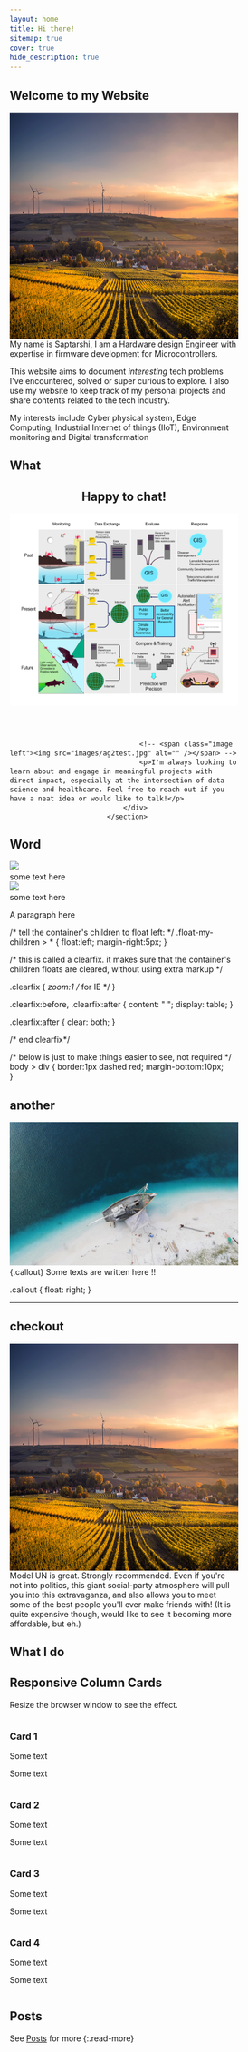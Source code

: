 ```yaml
---
layout: home
title: Hi there!
sitemap: true
cover: true
hide_description: true
---
```


## Welcome to my Website
<img src="assets/img/blog/Agrimechatronics/farm_unsplash.jpg" alt="Name tags of attended MUN conferences" align="right" width="570" height ="400" />

My name is Saptarshi, I am a Hardware design Engineer with expertise in firmware development for Microcontrollers. 

This website aims to document *interesting* tech problems I've
encountered, solved or super curious to explore. I also use my website to keep track of my personal projects and share contents related to the tech industry. 

My interests include Cyber physical system, Edge Computing, Industrial Internet of things (IIoT), Environment monitoring and Digital transformation

## What

<section id="two">
								<div class="inner">
									<!-- <span class="image">
										<img src="images/ag2test.jpg" alt="" />
									</span> -->
									<header class="major">
										<h2>Happy to chat!</h2>
										<span class="image right"> <img src="/assets/img/gallery/data_acquisition.png" alt="" /></span>
									</header>

									<!-- <span class="image left"><img src="images/ag2test.jpg" alt="" /></span> -->
									<p>I'm always looking to learn about and engage in meaningful projects with direct impact, especially at the intersection of data science and healthcare. Feel free to reach out if you have a neat idea or would like to talk!</p>
								</div>
							</section>
## Word 
<div class="clearfix float-my-children">
   <img src="//upload.wikimedia.org/wikipedia/commons/thumb/6/6e/Balzac.jpg/220px-Balzac.jpg" width=100>
   <div>some text here</div>
</div>

<div class="clearfix float-my-children">
   <img src="//upload.wikimedia.org/wikipedia/commons/f/fa/Honor%C3%A9_de_Balzac_(Stories_By_Foreign_Authors).png" width=100>
   <div>some text here</div>
</div>
    
<p>A paragraph here</p>    

/* tell the container's children to float left: */
.float-my-children > * {
    float:left;
    margin-right:5px;
}

/* this is called a clearfix. it makes sure that the container's children floats are cleared, without using extra markup */

.clearfix {
    *zoom:1 /* for IE */
}

.clearfix:before,
.clearfix:after {
    content: " ";
    display: table;
}

.clearfix:after {
    clear: both;
}

/* end clearfix*/

/* below is just to make things easier to see, not required */
body > div {
    border:1px dashed red;
    margin-bottom:10px;    
}

## another

![Flowers](assets/img/blog/caleb-george-old.jpg){.callout}
Some texts are written here !!

.callout {
    float: right;
}

---
## checkout

<img src="assets/img/blog/Agrimechatronics/farm_unsplash.jpg" alt="Name tags of attended MUN conferences" align="right" width="570" height ="400" />

Model UN is great. Strongly recommended. Even if you're not into politics, this giant social-party atmosphere will pull you into this extravaganza, and also allows you to meet some of the best people you'll ever make friends with! (It is quite expensive though, would like to see it becoming more affordable, but eh.)

## What I do  

<!DOCTYPE html>
<html>
<head>
<meta name="viewport" content="width=device-width, initial-scale=1">
<style>
* {
  box-sizing: border-box;
}

body {
  font-family: Arial, Helvetica, sans-serif;
}

/* Float four columns side by side */
.column {
  float: left;
  width: 25%;
  padding: 0 10px;
}

/* Remove extra left and right margins, due to padding */
.row {margin: 0 -5px;}

/* Clear floats after the columns */
.row:after {
  content: "";
  display: table;
  clear: both;
}

/* Responsive columns */
@media screen and (max-width: 600px) {
  .column {
    width: 100%;
    display: block;
    margin-bottom: 20px;
  }
}

/* Style the counter cards */
.card {
  box-shadow: 0 4px 8px 0 rgba(0, 0, 0, 0.2);
  padding: 16px;
  text-align: center;
  background-color: #f1f1f1;
}
</style>
</head>
<body>

<h2>Responsive Column Cards</h2>
<p>Resize the browser window to see the effect.</p>

<div class="row">
  <div class="column">
    <div class="card">
      <h3>Card 1</h3>
      <p>Some text</p>
      <p>Some text</p>
    </div>
  </div>

  <div class="column">
    <div class="card">
      <h3>Card 2</h3>
      <p>Some text</p>
      <p>Some text</p>
    </div>
  </div>
  
  <div class="column">
    <div class="card">
      <h3>Card 3</h3>
      <p>Some text</p>
      <p>Some text</p>
    </div>
  </div>
  
  <div class="column">
    <div class="card">
      <h3>Card 4</h3>
      <p>Some text</p>
      <p>Some text</p>
    </div>
  </div>
</div>

</body>
</html>



## Posts

<!--posts-->

See [Posts](/posts/) for more
{:.read-more}
